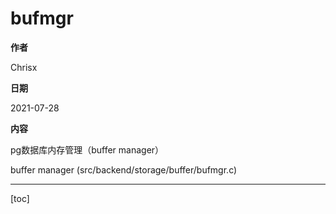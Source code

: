 # bufmgr

**作者**

Chrisx

**日期**

2021-07-28

**内容**

pg数据库内存管理（buffer manager）

buffer manager (src/backend/storage/buffer/bufmgr.c)

----

[toc]

## 

